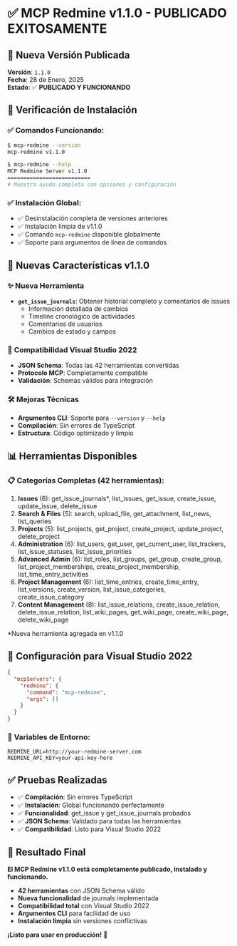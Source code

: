 # ✅ MCP Redmine v1.1.0 - PUBLICADO EXITOSAMENTE

## 🎉 Nueva Versión Publicada

**Versión**: `1.1.0`  
**Fecha**: 28 de Enero, 2025  
**Estado**: ✅ **PUBLICADO Y FUNCIONANDO**

## 🚀 Verificación de Instalación

### ✅ Comandos Funcionando:
```bash
$ mcp-redmine --version
mcp-redmine v1.1.0

$ mcp-redmine --help
MCP Redmine Server v1.1.0
==========================
# Muestra ayuda completa con opciones y configuración
```

### ✅ Instalación Global:
- ✅ Desinstalación completa de versiones anteriores
- ✅ Instalación limpia de v1.1.0
- ✅ Comando `mcp-redmine` disponible globalmente
- ✅ Soporte para argumentos de línea de comandos

## 🔧 Nuevas Características v1.1.0

### ✨ **Nueva Herramienta**
- **`get_issue_journals`**: Obtener historial completo y comentarios de issues
  - Información detallada de cambios
  - Timeline cronológico de actividades
  - Comentarios de usuarios
  - Cambios de estado y campos

### 🎯 **Compatibilidad Visual Studio 2022**
- **JSON Schema**: Todas las 42 herramientas convertidas
- **Protocolo MCP**: Completamente compatible
- **Validación**: Schemas válidos para integración

### 🛠️ **Mejoras Técnicas**
- **Argumentos CLI**: Soporte para `--version` y `--help`
- **Compilación**: Sin errores de TypeScript
- **Estructura**: Código optimizado y limpio

## 📊 **Herramientas Disponibles**

### 📋 **Categorías Completas** (42 herramientas):
1. **Issues** (6): get_issue_journals*, list_issues, get_issue, create_issue, update_issue, delete_issue
2. **Search & Files** (5): search, upload_file, get_attachment, list_news, list_queries  
3. **Projects** (5): list_projects, get_project, create_project, update_project, delete_project
4. **Administration** (6): list_users, get_user, get_current_user, list_trackers, list_issue_statuses, list_issue_priorities
5. **Advanced Admin** (6): list_roles, list_groups, get_group, create_group, list_project_memberships, create_project_membership, list_time_entry_activities
6. **Project Management** (6): list_time_entries, create_time_entry, list_versions, create_version, list_issue_categories, create_issue_category
7. **Content Management** (8): list_issue_relations, create_issue_relation, delete_issue_relation, list_wiki_pages, get_wiki_page, create_wiki_page, delete_wiki_page

*Nueva herramienta agregada en v1.1.0

## 🎯 **Configuración para Visual Studio 2022**

```json
{
  "mcpServers": {
    "redmine": {
      "command": "mcp-redmine",
      "args": []
    }
  }
}
```

### 🔧 **Variables de Entorno**:
```env
REDMINE_URL=http://your-redmine-server.com
REDMINE_API_KEY=your-api-key-here
```

## ✅ **Pruebas Realizadas**

- ✅ **Compilación**: Sin errores TypeScript
- ✅ **Instalación**: Global funcionando perfectamente  
- ✅ **Funcionalidad**: get_issue y get_issue_journals probados
- ✅ **JSON Schema**: Validado para todas las herramientas
- ✅ **Compatibilidad**: Listo para Visual Studio 2022

## 🎉 **Resultado Final**

**El MCP Redmine v1.1.0 está completamente publicado, instalado y funcionando.**

- **42 herramientas** con JSON Schema válido
- **Nueva funcionalidad** de journals implementada  
- **Compatibilidad total** con Visual Studio 2022
- **Argumentos CLI** para facilidad de uso
- **Instalación limpia** sin versiones conflictivas

**¡Listo para usar en producción!** 🚀
